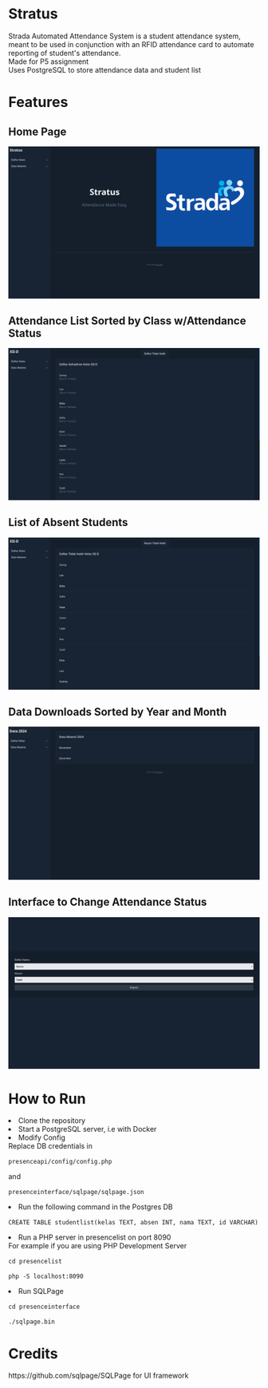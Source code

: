 <h1>Stratus</h1>
Strada Automated Attendance System is a student attendance system, meant to be used in conjunction with an RFID attendance card to automate reporting of student's attendance.<br>
Made for P5 assignment<br>
Uses PostgreSQL to store attendance data and student list
<h1>Features</h1>
<h2>Home Page</h2>

![homepage](/readmeresources/homepage.png)
<h2>Attendance List Sorted by Class w/Attendance Status</h2>

![attendance list](/readmeresources/presencelist.png)
<h2>List of Absent Students</h2>

![absence list](/readmeresources/absencelist.png)
<h2>Data Downloads Sorted by Year and Month</h2>

![data downloads](/readmeresources/datadownload.png)
<h2>Interface to Change Attendance Status</h2>

![status](/readmeresources/changestatus.png)

<h1>How to Run</h1>
<li>Clone the repository</li>
<li>Start a PostgreSQL server, i.e with Docker</li>
<li>Modify Config</li>
Replace DB credentials in 

  ```
  presenceapi/config/config.php
  ``` 
  and 
  ```
  presenceinterface/sqlpage/sqlpage.json
  ```
<li>Run the following command in the Postgres DB</li>

```
CREATE TABLE studentlist(kelas TEXT, absen INT, nama TEXT, id VARCHAR)
```

<li>Run a PHP server in presencelist on port 8090</li>
For example if you are using PHP Development Server

```
cd presencelist
```
```
php -S localhost:8090
```

<li>Run SQLPage</li>

```
cd presenceinterface
```
```
./sqlpage.bin
```
<h1>Credits</h1>
https://github.com/sqlpage/SQLPage for UI framework

